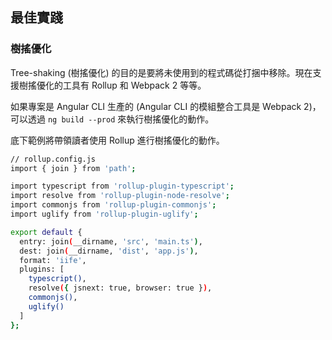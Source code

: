 ## 最佳實踐

### 樹搖優化

Tree-shaking (樹搖優化) 的目的是要將未使用到的程式碼從打捆中移除。現在支援樹搖優化的工具有 Rollup 和 Webpack 2 等等。

如果專案是 Angular CLI 生產的 (Angular CLI 的模組整合工具是 Webpack 2)，可以透過 `ng build --prod` 來執行樹搖優化的動作。

底下範例將帶領讀者使用 Rollup 進行樹搖優化的動作。

```bash
// rollup.config.js
import { join } from 'path';

import typescript from 'rollup-plugin-typescript';
import resolve from 'rollup-plugin-node-resolve';
import commonjs from 'rollup-plugin-commonjs';
import uglify from 'rollup-plugin-uglify';

export default {
  entry: join(__dirname, 'src', 'main.ts'),
  dest: join(__dirname, 'dist', 'app.js'),
  format: 'iife',
  plugins: [
    typescript(),
    resolve({ jsnext: true, browser: true }),
    commonjs(),
    uglify()
  ]
};
```
